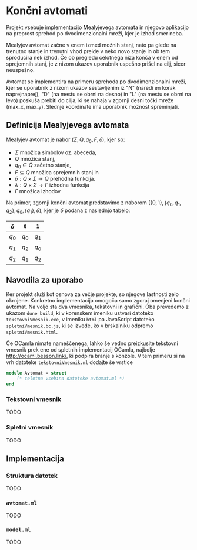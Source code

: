 # Končni avtomati

Projekt vsebuje implementacijo Mealyjevega avtomata in njegovo aplikacijo na preprost sprehod po dvodimenzionalni mreži, kjer je izhod smer neba. 

Mealyjev avtomat začne v enem izmed možnih stanj, nato pa glede na trenutno stanje in trenutni vhod preide v neko novo stanje in ob tem sproducira nek izhod. Če ob pregledu celotnega niza konča v enem od sprejemnih stanj, je z nizom ukazov uporabnik uspešno prišel na cilj, sicer neuspešno.

Avtomat se implementira na primeru sprehoda po dvodimenzionalni mreži, kjer se uporabnik z nizom ukazov sestavljenim iz "N" (naredi en korak naprejnaprej), "D" (na mestu se obrni na desno) in "L" (na mestu se obrni na levo) poskuša prebiti do cilja, ki se nahaja v zgornji desni točki mreže (max_x, max_y). Slednje koordinate ima uporabnik možnost spreminjati.


## Definicija Mealyjevega avtomata

Mealyjev avtomat je nabor $(\Sigma, Q, q_0, F, \delta)$, kjer so:

- $\Sigma$ množica simbolov oz. abeceda,
- $Q$ množica stanj,
- $q_0 \in Q$ začetno stanje,
- $F \subseteq Q$ množica sprejemnih stanj in
- $\delta : Q \times \Sigma \to Q$ prehodna funkcija.
- $\lambda : Q \times \Sigma \to \Gamma$ izhodna funkcija
- $\Gamma$ množica izhodov

Na primer, zgornji končni avtomat predstavimo z naborom $(\{0, 1\}, \{q_0, q_1, q_2\}, q_0, \{q_1\}, \delta)$, kjer je $\delta$ podana z naslednjo tabelo:

| $\delta$ | `0`   | `1`   |
| -------- | ----- | ----- |
| $q_0$    | $q_0$ | $q_1$ |
| $q_1$    | $q_2$ | $q_0$ |
| $q_2$    | $q_1$ | $q_2$ |

## Navodila za uporabo

Ker projekt služi kot osnova za večje projekte, so njegove lastnosti zelo okrnjene. Konkretno implementacija omogoča samo zgoraj omenjeni končni avtomat. Na voljo sta dva vmesnika, tekstovni in grafični. Oba prevedemo z ukazom `dune build`, ki v korenskem imeniku ustvari datoteko `tekstovniVmesnik.exe`, v imeniku `html` pa JavaScript datoteko `spletniVmesnik.bc.js`, ki se izvede, ko v brskalniku odpremo `spletniVmesnik.html`.

Če OCamla nimate nameščenega, lahko še vedno preizkusite tekstovni vmesnik prek ene od spletnih implementacij OCamla, najbolje <http://ocaml.besson.link/>, ki podpira branje s konzole. V tem primeru si na vrh datoteke `tekstovniVmesnik.ml` dodajte še vrstice

```ocaml
module Avtomat = struct
    (* celotna vsebina datoteke avtomat.ml *)
end
```

### Tekstovni vmesnik

TODO

### Spletni vmesnik

TODO

## Implementacija

### Struktura datotek

TODO

### `avtomat.ml`

TODO

### `model.ml`

TODO
